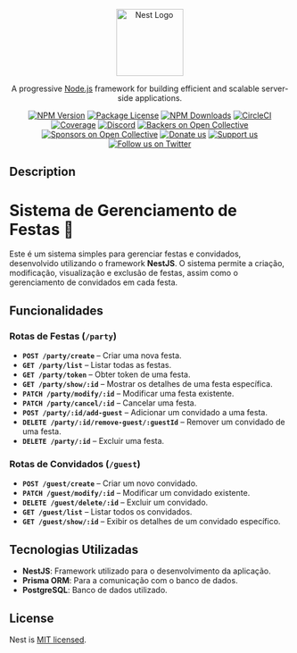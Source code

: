 <p align="center">
  <a href="http://nestjs.com/" target="blank"><img src="https://nestjs.com/img/logo-small.svg" width="120" alt="Nest Logo" /></a>
</p>

[circleci-image]: https://img.shields.io/circleci/build/github/nestjs/nest/master?token=abc123def456
[circleci-url]: https://circleci.com/gh/nestjs/nest

  <p align="center">A progressive <a href="http://nodejs.org" target="_blank">Node.js</a> framework for building efficient and scalable server-side applications.</p>
    <p align="center">
<a href="https://www.npmjs.com/~nestjscore" target="_blank"><img src="https://img.shields.io/npm/v/@nestjs/core.svg" alt="NPM Version" /></a>
<a href="https://www.npmjs.com/~nestjscore" target="_blank"><img src="https://img.shields.io/npm/l/@nestjs/core.svg" alt="Package License" /></a>
<a href="https://www.npmjs.com/~nestjscore" target="_blank"><img src="https://img.shields.io/npm/dm/@nestjs/common.svg" alt="NPM Downloads" /></a>
<a href="https://circleci.com/gh/nestjs/nest" target="_blank"><img src="https://img.shields.io/circleci/build/github/nestjs/nest/master" alt="CircleCI" /></a>
<a href="https://coveralls.io/github/nestjs/nest?branch=master" target="_blank"><img src="https://coveralls.io/repos/github/nestjs/nest/badge.svg?branch=master#9" alt="Coverage" /></a>
<a href="https://discord.gg/G7Qnnhy" target="_blank"><img src="https://img.shields.io/badge/discord-online-brightgreen.svg" alt="Discord"/></a>
<a href="https://opencollective.com/nest#backer" target="_blank"><img src="https://opencollective.com/nest/backers/badge.svg" alt="Backers on Open Collective" /></a>
<a href="https://opencollective.com/nest#sponsor" target="_blank"><img src="https://opencollective.com/nest/sponsors/badge.svg" alt="Sponsors on Open Collective" /></a>
  <a href="https://paypal.me/kamilmysliwiec" target="_blank"><img src="https://img.shields.io/badge/Donate-PayPal-ff3f59.svg" alt="Donate us"/></a>
    <a href="https://opencollective.com/nest#sponsor"  target="_blank"><img src="https://img.shields.io/badge/Support%20us-Open%20Collective-41B883.svg" alt="Support us"></a>
  <a href="https://twitter.com/nestframework" target="_blank"><img src="https://img.shields.io/twitter/follow/nestframework.svg?style=social&label=Follow" alt="Follow us on Twitter"></a>
</p>
  <!--[![Backers on Open Collective](https://opencollective.com/nest/backers/badge.svg)](https://opencollective.com/nest#backer)
  [![Sponsors on Open Collective](https://opencollective.com/nest/sponsors/badge.svg)](https://opencollective.com/nest#sponsor)-->

## Description

# Sistema de Gerenciamento de Festas 🎉

Este é um sistema simples para gerenciar festas e convidados, desenvolvido utilizando o framework **NestJS**. O sistema permite a criação, modificação, visualização e exclusão de festas, assim como o gerenciamento de convidados em cada festa.

## Funcionalidades

### **Rotas de Festas** (`/party`)

- **`POST /party/create`** – Criar uma nova festa.
- **`GET /party/list`** – Listar todas as festas.
- **`GET /party/token`** – Obter token de uma festa.
- **`GET /party/show/:id`** – Mostrar os detalhes de uma festa específica.
- **`PATCH /party/modify/:id`** – Modificar uma festa existente.
- **`PATCH /party/cancel/:id`** – Cancelar uma festa.
- **`POST /party/:id/add-guest`** – Adicionar um convidado a uma festa.
- **`DELETE /party/:id/remove-guest/:guestId`** – Remover um convidado de uma festa.
- **`DELETE /party/:id`** – Excluir uma festa.

### **Rotas de Convidados** (`/guest`)

- **`POST /guest/create`** – Criar um novo convidado.
- **`PATCH /guest/modify/:id`** – Modificar um convidado existente.
- **`DELETE /guest/delete/:id`** – Excluir um convidado.
- **`GET /guest/list`** – Listar todos os convidados.
- **`GET /guest/show/:id`** – Exibir os detalhes de um convidado específico.

## Tecnologias Utilizadas

- **NestJS**: Framework utilizado para o desenvolvimento da aplicação.
- **Prisma ORM**: Para a comunicação com o banco de dados.
- **PostgreSQL**: Banco de dados utilizado.


## License

Nest is [MIT licensed](https://github.com/nestjs/nest/blob/master/LICENSE).
